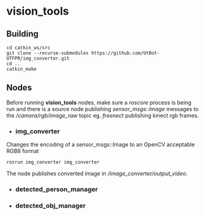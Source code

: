 # vision_tools

## Building
```
cd catkin_ws/src
git clone --recurse-submodules https://github.com/UtBot-UTFPR/img_converter.git
cd ..
catkin_make
```

## Nodes

Before running **vision_tools** nodes, make sure a *roscore* process is being run and there is a source node publishing *sensor_msgs::Image* messages to the */camera/rgb/image_raw* topic eg. *freenect* publishing kinect rgb frames.

- ### img_converter
Changes the encoding of a sensor_msgs::Image to an OpenCV acceptable RGB8 format
```
rosrun img_converter img_converter
```
The node publishes converted image in */image_converter/output_video*.

- ### detected_person_manager
- ### detected_obj_manager
